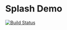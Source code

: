 # Splash Demo 

[![Build Status](https://travis-ci.org/jshvarts/SplashDemo.svg?branch=master)](https://travis-ci.org/jshvarts/SplashDemo)

